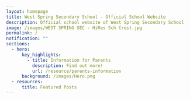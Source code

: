 ```yaml
---
layout: homepage
title: West Spring Secondary School - Official School Website
description: Official school website of West Spring Secondary School
image: /images/WEST SPRING SEC - HiRes Sch Crest.jpg
permalink: /
notification: ""
sections:
  - hero:
      key_highlights:
        - title: Information for Parents
          description: Find out more!
          url: /resource/parents-information
      background: /images/Hero.png
  - resources:
      title: Featured Posts
---
```

